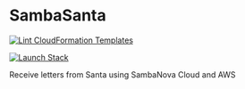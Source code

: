 # SambaSanta

[![Lint CloudFormation Templates](https://github.com/kevinl95/SambaSanta/actions/workflows/main.yml/badge.svg?event=push)](https://github.com/kevinl95/SambaSanta/actions/workflows/main.yml)

[![Launch Stack](https://s3.amazonaws.com/cloudformation-examples/cloudformation-launch-stack.png)](https://console.aws.amazon.com/cloudformation/home#/stacks/create/review?templateURL=https://sambasanta.s3.us-east-1.amazonaws.com/cloudformation.yml&stackName=SambaSanta)

Receive letters from Santa using SambaNova Cloud and AWS
